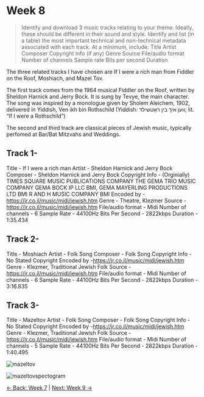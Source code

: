 # Week 8
> Identify and download 3 music tracks relating to your theme. Ideally, these should be different in their sound and style.
Identify and list (in a table) the most important technical and non-technical metadata associated with each track. At a minimum, include:
Title
Artist
Composer
Copyright info (if any)
Genre
Source
File/audio format
Number of channels
Sample rate
Bits per second
Duration

The three related tracks I have chosen are If I were a rich man from Fiddler on the Roof, Moshiach, and Mazel Tov. 

The first track comes from the 1964 musical Fiddler on the Roof, written by Sheldon Harnick and Jerry Bock. It is sung by Tevye, the main character. The song was inspired by a monologue given by Sholem Aleichem, 1902, delivered in Yiddish, Ven ikh bin Rothschild (Yiddish: װען איך בין ראָטשילד; lit. “If I were a Rothschild”)

The second and third track are classical pieces of Jewish music, typically perfomed at Bar/Bat Mitzvahs and Weddings.

## Track 1-

Title - If I were a rich man
Artist - Sheldon Harnick and Jerry Bock
Composer - Sheldon Harnick and Jerry Bock
Copyright Info - 
(Orginially)
TIMES SQUARE MUSIC PUBLICATIONS COMPANY THE GEMA
TRIO MUSIC COMPANY GEMA
BOCK IP LLC BMI, GEMA
MAYERLING PRODUCTIONS LTD BMI
R AND H MUSIC COMPANY BMI
Encoded by -https://jr.co.il/music/midi/jewish.htm
Genre - Theatre, Klezmer
Source - https://jr.co.il/music/midi/jewish.htm
File/audio format - Midi
Number of channels - 6
Sample Rate - 44100Hz
Bits Per Second - 2822kbps
Duration - 1:35.434


## Track 2-

Title - Moshiach
Artist - Folk Song
Composer - Folk Song
Copyright Info - 
No Stated Copyright
Encoded by -https://jr.co.il/music/midi/jewish.htm
Genre - Klezmer, Traditional Jewish Folk
Source - https://jr.co.il/music/midi/jewish.htm
File/audio format - Midi
Number of channels - 6
Sample Rate - 44100Hz
Bits Per Second - 2822kbps
Duration - 3:16.835

## Track 3-

Title - Mazeltov
Artist - Folk Song
Composer - Folk Song
Copyright Info - 
No Stated Copyright
Encoded by -https://jr.co.il/music/midi/jewish.htm
Genre - Klezmer, Traditional Jewish Folk
Source - https://jr.co.il/music/midi/jewish.htm
File/audio format - Midi
Number of channels - 5
Sample Rate - 44100Hz
Bits Per Second - 2822kbps
Duration - 1:40.495

![mazeltov](https://github.com/user-attachments/assets/fba19741-05f0-4052-a35a-f223d00bc031)

![mazeltovspectogram](https://github.com/user-attachments/assets/249764a3-5a3e-4d0a-8155-0ac0b1a09dbc)


[← Back: Week 7](page7.md) | [Next: Week 9 →](page9.md)
